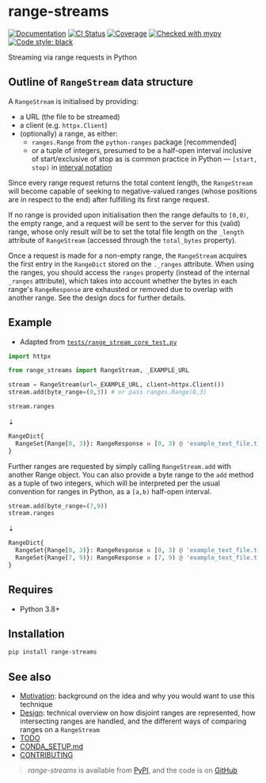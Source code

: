# range-streams

[![Documentation](https://readthedocs.org/projects/range-streams/badge/?version=latest)](https://range-streams.readthedocs.io/en/stable/)
[![CI Status](https://github.com/lmmx/range-streams/actions/workflows/master.yml/badge.svg)](https://github.com/lmmx/range-streams/actions/workflows/master.yml)
[![Coverage](https://codecov.io/gh/lmmx/range-streams/branch/master/graph/badge.svg)](https://codecov.io/github/lmmx/range-streams)
[![Checked with mypy](http://www.mypy-lang.org/static/mypy_badge.svg)](http://mypy-lang.org)
[![Code style: black](https://img.shields.io/badge/code%20style-black-000000.svg)](https://github.com/psf/black)

Streaming via range requests in Python

## Outline of `RangeStream` data structure

A `RangeStream` is initialised by providing:

- a URL (the file to be streamed)
- a client (e.g. `httpx.Client`)
- (optionally) a range, as either:
  - `ranges.Range` from the `python-ranges` package [recommended]
  - or a tuple of integers, presumed to be a half-open interval
    inclusive of start/exclusive of stop as is common practice
    in Python — `[start, stop)` in
    [interval notation](https://en.wikipedia.org/wiki/Interval_(mathematics)#Notations_for_intervals)

Since every range request returns the total content length, the `RangeStream` will
become capable of seeking to negative-valued ranges (whose positions are in respect to the end)
after fulfilling its first range request.

If no range is provided upon initialisation then the range defaults to `[0,0)`, the empty range,
and a request will be sent to the server for this (valid) range, whose only result will be
to set the total file length on the `_length` attribute of `RangeStream` (accessed through the
`total_bytes` property).

Once a request is made for a non-empty range, the `RangeStream` acquires the first entry in the
`RangeDict` stored on the `._ranges` attribute. When using the ranges, you should access
the `ranges` property (instead of the internal `_ranges` attribute), which takes into account
whether the bytes in each range's `RangeResponse` are exhausted or removed due to overlap with
another range. See the design docs for further details.

## Example

- Adapted from
  [`tests/range_stream_core_test.py`](https://github.com/lmmx/range-streams/blob/master/tests/range_stream_core_test.py)

```py
import httpx

from range_streams import RangeStream, _EXAMPLE_URL

stream = RangeStream(url=_EXAMPLE_URL, client=httpx.Client())
stream.add(byte_range=(0,3)) # or pass ranges.Range(0,3)

stream.ranges
```
⇣
```py
RangeDict{
  RangeSet{Range[0, 3)}: RangeResponse ⠶ [0, 3) @ 'example_text_file.txt' from github.com
}
```

Further ranges are requested by simply calling `RangeStream.add` with another Range
object. You can also provide a byte range to the `add` method as a tuple
of two integers, which will be interpreted per the usual convention for ranges in Python,
as a `[a,b)` half-open interval.

```py
stream.add(byte_range=(7,9))
stream.ranges
```
⇣
```py
RangeDict{
  RangeSet{Range[0, 3)}: RangeResponse ⠶ [0, 3) @ 'example_text_file.txt' from github.com,
  RangeSet{Range[7, 9)}: RangeResponse ⠶ [7, 9) @ 'example_text_file.txt' from github.com
}
```

## Requires

- Python 3.8+

## Installation

```sh
pip install range-streams
```

## See also

- [Motivation](https://github.com/lmmx/range-streams/blob/master/docs/motivation.md):
  background on the idea and why you would want to use this technique
- [Design](https://github.com/lmmx/range-streams/blob/master/docs/design.md):
  technical overview on how disjoint ranges are represented, how intersecting
  ranges are handled, and the different ways of comparing ranges on a `RangeStream`
- [TODO](https://github.com/lmmx/range-streams/blob/master/docs/todo.md)
- [CONDA\_SETUP.md](https://github.com/lmmx/range-streams/blob/master/docs/CONDA_SETUP.md)
- [CONTRIBUTING](https://github.com/lmmx/range-streams/blob/master/.github/contributing.md)

> _range-streams_ is available from [PyPI](https://pypi.org/project/range-streams), and
> the code is on [GitHub](https://github.com/lmmx/range-streams)
